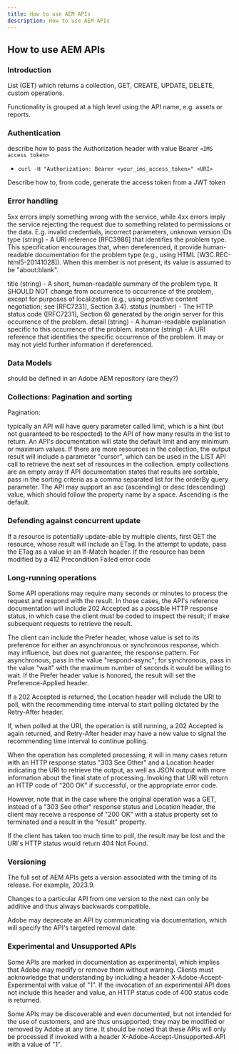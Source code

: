 ```yaml
---
title: How to use AEM APIs
description: How to use AEM APIs
---
```


<DiscoverBlock slots="heading, link, text"/>

## How to use AEM APIs

### Introduction

List (GET) which returns a collection, GET, CREATE, UPDATE, DELETE, custom operations.

Functionality is grouped at a high level using the API name, e.g. assets or reports.

### Authentication

describe how to pass the Authorization header with value Bearer ```<IMS access token>```

- ```curl -H "Authorization: Bearer <your_ims_access_token>" <URI>```

Describe how to, from code, generate the access token from a JWT token
  
### Error handling
  
5xx errors imply something wrong with the service, while 4xx errors imply the service rejecting the request due to something related to permissions or the data. E.g. invalid credentials, incorrect parameters, unknown version IDs
type (string) - A URI reference [RFC3986] that identifies the problem type. This specification encourages that, when dereferenced, it provide human-readable documentation for the problem type (e.g., using HTML [W3C.REC-html5-20141028]). When this member is not present, its value is assumed to be "about:blank".
  
title (string) - A short, human-readable summary of the problem type. It SHOULD NOT change from occurrence to occurrence of the problem, except for purposes of localization (e.g., using proactive content negotiation; see [RFC7231], Section 3.4).
status (number) - The HTTP status code ([RFC7231], Section 6) generated by the origin server for this occurrence of the problem.
detail (string) - A human-readable explanation specific to this occurrence of the problem.
instance (string) - A URI reference that identifies the specific occurrence of the problem. It may or may not yield further information if dereferenced.

### Data Models

should be defined in an Adobe AEM repository (are they?)

### Collections: Pagination and sorting

Pagination:

typically an API will have query parameter called limit, which is a hint (but not guaranteed to be respected) to the API of how many results in the list to return. An API's documentation will state the default limit and any minimum or maximum values.
If there are more resources in the collection, the output result will include a parameter "cursor", which can be used in the LIST API call to retrieve the next set of resources in the collection.
empty collections are an empty array
If API documentation states that results are sortable, pass in the sorting criteria as a comma separated list for the orderBy query parameter. The API may support an asc (ascending) or desc (descending)  value, which should follow the property name by a space. Ascending is the default.

### Defending against concurrent update

If a resource is potentially update-able by multiple clients, first GET the resource, whose result will include an ETag. In the attempt to update, pass the ETag as a value in an If-Match header. If the resource has been modified by a 412 Precondition Failed error code

### Long-running operations

Some API operations may require many seconds or minutes to process the request and respond with the result. In those cases, the API's reference documentation will include 202 Accepted as a possible  HTTP response status, in which case the client must be coded to inspect the result; if make subsequent requests to retrieve the result.

The client can include the Prefer header, whose value is set to its preference for either an asynchronous or synchronous response, which may influence, but does not guarantee, the response pattern. For asynchronous, pass in the value "respond-async"; for synchronous, pass in the value "wait" with the maximum number of seconds it would be willing to wait. If the Prefer header value is honored, the result will set the Preference-Applied header.

If a 202 Accepted is returned, the Location header will include the URI to poll, with the recommending time interval to start polling dictated by the Retry-After header.

If, when polled at the URI, the operation is still running, a 202 Accepted is again returned, and Retry-After header may have a new value to signal the recommending time interval to continue polling.

When the operation has completed processing, it will in many cases return with an HTTP response status "303 See Other" and a Location header indicating the URI to retrieve the output, as well as JSON output with more information about the final state of processing. Invoking that URI will return an HTTP code of "200 OK" if successful, or the appropriate error code.

However, note that in the case where the original operation was a GET, instead of a "303 See other" response status and Location header, the client may receive a response of "200 OK" with a status property set to terminated and a result in the "result" property.

If the client has taken too much time to poll, the result may be lost and the URI's HTTP status would return 404 Not Found.

### Versioning

The full set of AEM APIs gets a version associated with the timing of its release. For example, 2023.9.

Changes to a particular API from one version to the next can only be additive and thus always backwards compatible.

Adobe may deprecate an API by communicating via documentation, which will specify the API's targeted removal date.

### Experimental and Unsupported APIs

Some APIs are marked in documentation as experimental, which implies that Adobe may modify or remove them without warning. Clients must acknowledge that understanding by including a header X-Adobe-Accept-Experimental with value of "1". If the invocation of an experimental API does not include this header and value, an HTTP status code of 400 status code is returned.

Some APIs may be discoverable and even documented, but not intended for the use of customers, and are thus unsupported; they may be modified or removed by Adobe at any time. It should be noted that these APIs will only be processed if invoked with a header X-Adobe-Accept-Unsupported-API with a value of "1".
